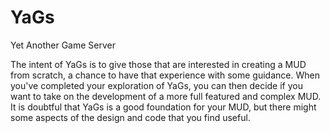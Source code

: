 # YaGs
Yet Another Game Server

The intent of YaGs is to give those that are interested in creating a MUD from scratch, a chance to have that experience with some guidance. When you've completed your exploration of YaGs, you can then decide if you want to take on the development of a more full featured and complex MUD. It is doubtful that YaGs is a good foundation for your MUD, but there might some aspects of the design and code that you find useful.

